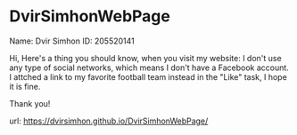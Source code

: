 # DvirSimhonWebPage

Name: Dvir Simhon
ID: 205520141

Hi, 
Here's a thing you should know, when you visit my website:
I don't use any type of social networks, which means I don't have a Facebook account. I attched a link to my favorite football team instead in the "Like" task, I hope it is fine.

Thank you!

url: https://dvirsimhon.github.io/DvirSimhonWebPage/
